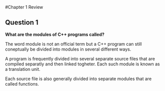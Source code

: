 #Chapter 1 Review  

## Question 1  
**What are the modules of C++ programs called?**  

The word module is not an official term but a C++ program can still coneptually be divided into modules in several different ways.  

A program is frequently divided into several separate source files that are compiled separatly and then linked togheter. Each such module is known as a translation unit.

Each source file is also generally divided into separate modules that are called functions.  

